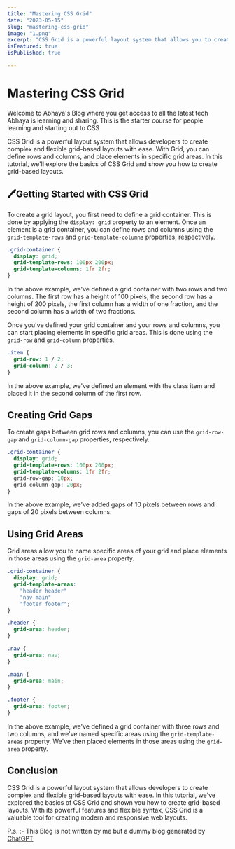 ```yaml
---
title: "Mastering CSS Grid"
date: "2023-05-15"
slug: "mastering-css-grid"
image: "1.png"
excerpt: "CSS Grid is a powerful layout system that allows you to create complex, responsive layouts with ease."
isFeatured: true
isPublished: true

---
```


# Mastering CSS Grid

Welcome to Abhaya's Blog where you get access to all the latest tech Abhaya is learning and sharing. This is the starter course for people learning and starting out to CSS

CSS Grid is a powerful layout system that allows developers to create complex and flexible grid-based layouts with ease. With Grid, you can define rows and columns, and place elements in specific grid areas. In this tutorial, we'll explore the basics of CSS Grid and show you how to create grid-based layouts.

## 🖊️Getting Started with CSS Grid

To create a grid layout, you first need to define a grid container. This is done by applying the `display: grid` property to an element. Once an element is a grid container, you can define rows and columns using the `grid-template-rows` and `grid-template-columns` properties, respectively.

```css
.grid-container {
  display: grid;
  grid-template-rows: 100px 200px;
  grid-template-columns: 1fr 2fr;
}
```

In the above example, we've defined a grid container with two rows and two columns. The first row has a height of 100 pixels, the second row has a height of 200 pixels, the first column has a width of one fraction, and the second column has a width of two fractions.

Once you've defined your grid container and your rows and columns, you can start placing elements in specific grid areas. This is done using the `grid-row` and `grid-column` properties.

```css
.item {
  grid-row: 1 / 2;
  grid-column: 2 / 3;
}
```
In the above example, we've defined an element with the class item and placed it in the second column of the first row.

## Creating Grid Gaps

To create gaps between grid rows and columns, you can use the `grid-row-gap` and `grid-column-gap` properties, respectively.

```css 
.grid-container {
  display: grid;
  grid-template-rows: 100px 200px;
  grid-template-columns: 1fr 2fr;
  grid-row-gap: 10px;
  grid-column-gap: 20px;
}
```

In the above example, we've added gaps of 10 pixels between rows and gaps of 20 pixels between columns.

## Using Grid Areas

Grid areas allow you to name specific areas of your grid and place elements in those areas using the `grid-area` property.

```css
.grid-container {
  display: grid;
  grid-template-areas:
    "header header"
    "nav main"
    "footer footer";
}

.header {
  grid-area: header;
}

.nav {
  grid-area: nav;
}

.main {
  grid-area: main;
}

.footer {
  grid-area: footer;
}
```
In the above example, we've defined a grid container with three rows and two columns, and we've named specific areas using the `grid-template-areas` property. We've then placed elements in those areas using the `grid-area` property.

## Conclusion

CSS Grid is a powerful layout system that allows developers to create complex and flexible grid-based layouts with ease. In this tutorial, we've explored the basics of CSS Grid and shown you how to create grid-based layouts. With its powerful features and flexible syntax, CSS Grid is a valuable tool for creating modern and responsive web layouts.

P.s. :- This Blog is not written by me but a dummy blog generated by [ChatGPT](https://chat.openai.com/)